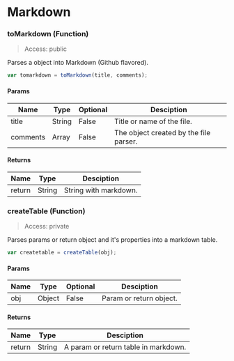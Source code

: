 # Markdown

### toMarkdown (Function)

> Access: public

Parses a object into Markdown (Github flavored).

```js
var tomarkdown = toMarkdown(title, comments);
```

#### Params

| Name | Type | Optional | Desciption |
| ---- | ---- | -------- | ---------- |
| title | String | False | Title or name of the file. |
| comments | Array | False | The object created by the file parser. |

#### Returns

| Name | Type | Desciption |
| ---- | ---- | ---------- |
| return | String | String with markdown. |

### createTable (Function)

> Access: private

Parses params or return object and it's properties into a markdown table.

```js
var createtable = createTable(obj);
```

#### Params

| Name | Type | Optional | Desciption |
| ---- | ---- | -------- | ---------- |
| obj | Object | False | Param or return object. |

#### Returns

| Name | Type | Desciption |
| ---- | ---- | ---------- |
| return | String | A param or return table in markdown. |